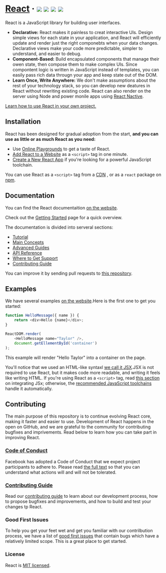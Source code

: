 # [React](https://reactjs.org/)&nbsp;· ![](https://camo.githubusercontent.com/890acbdcb87868b382af9a4b1fac507b9659d9bf/68747470733a2f2f696d672e736869656c64732e696f2f62616467652f6c6963656e73652d4d49542d626c75652e737667)  ![](https://camo.githubusercontent.com/ecb8a503e646dc22ccb59b73ba287c5229580f49/68747470733a2f2f696d672e736869656c64732e696f2f6e706d2f762f72656163742e7376673f7374796c653d666c6174)  ![](https://camo.githubusercontent.com/bfd84ed5d0e5c8d97aea6d7a83aed84ba1a0b191/68747470733a2f2f636972636c6563692e636f6d2f67682f66616365626f6f6b2f72656163742e7376673f7374796c653d736869656c6426636972636c652d746f6b656e3d3a636972636c652d746f6b656e)  ![](https://camo.githubusercontent.com/d4e0f63e9613ee474a7dfdc23c240b9795712c96/68747470733a2f2f696d672e736869656c64732e696f2f62616467652f5052732d77656c636f6d652d627269676874677265656e2e737667)
React is a JavaScript library for building user interfaces.  
* **Declarative:** React makes it painless to creat interactive UIs. Design simple views for each state in your application, and React will efficiently update and render just the right componebts when your data changes. Declarative views make your code more predictable, simpler to understand, and easier to debug.
* **Component-Based:** Build encapsulated components that manage their owen state, then compose them to make complex UIs. Since compontent logic is written in JavaScript instead of templates, you can easily pass rich data througn your app and keep state out of the DOM.  
* **Learn Once, Write Anywhere:** We don't make assumptions about the rest of your technology stack, so you can develop new deatures in React without rewriting existing code. React can also render on the server using Node and power monile apps using [React Nactive](https://reactnative.dev/).    

[Learn how to use React in your own project.](https://reactjs.org/docs/getting-started.html)  
## Installation
React has been designed for gradual adoption from the start, **and you can use as little or as much React as you need:**  
* Use [Online Playgrounds](https://reactjs.org/docs/getting-started.html#online-playgrounds) to get a taste of React.
* [Add React to a Website](https://reactjs.org/docs/add-react-to-a-website.html) as a `<script>` tag in one minute.
* [Create a New React App](https://reactjs.org/docs/create-a-new-react-app.html) if you're looking for a powerful JavaScript toolchain.  

You can use React as a `<script>` tag from a [CDN](https://reactjs.org/docs/cdn-links.html)
, or as a `react` package on [npm](https://www.npmjs.com/package/react).
## Documentation  
You can find the React documentaition [on the website](https://reactjs.org/docs).  

Check out the [Getting Started](https://reactjs.org/docs/getting-started.html) page for a quick overview.  

The documentation is divided into serveral sections:  
* [Tutorial](https://reactjs.org/tutorial/tutorial.html)
* [Main Concepts](https://reactjs.org/docs/hello-world.html)
* [Advanced Guides](https://reactjs.org/docs/jsx-in-depth.html)
* [API Reference](https://reactjs.org/docs/react-api.html)
* [Where to Get Support](https://reactjs.org/community/support.html)
* [Contributing Guide](https://reactjs.org/docs/how-to-contribute.html)  

You can improve it by sending pull requests to [this repository](https://github.com/reactjs/reactjs.org).  
## Examples   
We have several examples [on the website](https://reactjs.org/).Here is the first one to get you started:  
```js
function HelloMessage({ name }) {
    return <div>Hello {name}</div>;
}

ReactDOM.render(
    <HelloMessage name="Taylor" />,
    document.getEllementById('container')
);
```
This example will render "Hello Taylor" into a container on the page.  

You'll notice that we used an HTML-like syntaxl [we call it JSX](https://reactjs.org/docs/introducing-jsx.html).JSX is not required to use React, but it makes code more readable, and writing it feels like writing HTML. If you're using React as a `<script>` tag, read [this section](https://reactjs.org/docs/add-react-to-a-website.html#optional-try-react-with-jsx) on integrating JSx; otherwise, the [recommended JavaScript toolchains](https://reactjs.org/docs/create-a-new-react-app.html) handle it automatically.  
## Contributing 
The main purpose of this repository is to continue evolving React core, making it faster and easier to use. Development of React happens in the open on GitHub, and we are grateful to the community for contributing bugfixes and imprivements. Read below to learn how you can take part in improving React.  
### [Code of Conduct](https://code.fb.com/codeofconduct)  
Facebook has adopted a Code of Conduct that we expect project participants to adhere to. Please read [the full text](https://code.fb.com/codeofconduct) so that you can understand what actions will and will not be tolerated.  
### [Contributing Guide](https://reactjs.org/contributing/how-to-contribute.html)  
Read our [contributing guide](https://reactjs.org/contributing/how-to-contribute.html) to learn about our development process, how to propose bugfixes and improvements, and how to build and test your changes tp React.  
### Good First lssues  
To help you get your feet wet and get you familiar with our contrilbution process, we have a list of [good first issues](https://github.com/facebook/react/labels/good%20first%20issue) that contain bugs which have a relatively limited scope. This is a great place to get started.
### License  
React is [MIT licensed](https://github.com/facebook/react/blob/master/LICENSE).